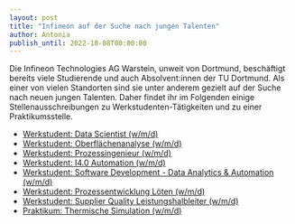 ```yaml
---
layout: post
title: "Infineon auf der Suche nach jungen Talenten"
author: Antonia
publish_until: 2022-10-08T00:00:00
---
```


Die Infineon Technologies AG Warstein,  unweit von Dortmund, beschäftigt 
bereits viele Studierende und auch Absolvent:innen der 
TU Dortmund. 
Als einer von vielen 
Standorten sind sie unter anderem gezielt auf der Suche nach neuen 
jungen Talenten. 
Daher findet ihr im Folgenden einige Stellenausschreibungen 
zu Werkstudenten-Tätigkeiten und zu einer Praktikumsstelle. 

* [Werkstudent: Data Scientist (w/m/d)](/dokumente/ausschreibungen_jobboerse/2022-04-08-InfineonDataScien.pdf) 
* [Werkstudent: Oberflächenanalyse (w/m/d)](/dokumente/ausschreibungen_jobboerse/2022-04-08-InfineonOberfl.pdf) 
* [Werkstudent: Prozessingenieur (w/m/d)](/dokumente/ausschreibungen_jobboerse/2022-04-08-InfineonProIng.pdf) 
* [Werkstudent: I4.0 Automation (w/m/d)](/dokumente/ausschreibungen_jobboerse/2022-04-08-InfineonAutom.pdf) 
* [Werkstudent: Software Development - Data Analytics & Automation (w/m/d)](/dokumente/ausschreibungen_jobboerse/2022-04-08-InfineonSoftDevData.pdf) 
* [Werkstudent: Prozessentwicklung Löten (w/m/d)](/dokumente/ausschreibungen_jobboerse/2022-04-08-InfineonLöten.pdf) 
* [Werkstudent: Supplier Quality Leistungshalbleiter (w/m/d)](/dokumente/ausschreibungen_jobboerse/2022-04-08-InfineonSupQualHalble.pdf) 
* [Praktikum: Thermische Simulation (w/m/d)](/dokumente/ausschreibungen_jobboerse/2022-04-08-InfineonPraktThermSim.pdf) 
